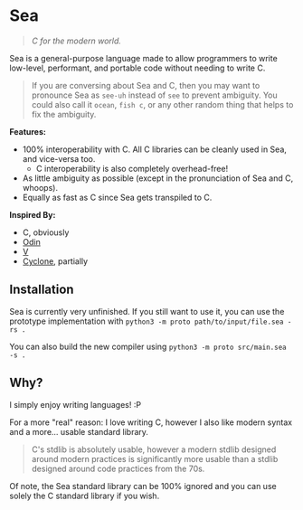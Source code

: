 # Sea

> _C for the modern world._

Sea is a general-purpose language made to allow programmers to write low-level,
performant, and portable code without needing to write C.

> If you are conversing about Sea and C, then you may want to pronounce Sea as
> `see-uh` instead of `see` to prevent ambiguity. You could also call it
> `ocean`, `fish c`, or any other random thing that helps to fix the ambiguity.

**Features:**

- 100% interoperability with C. All C libraries can be cleanly used in Sea, and vice-versa too.
  - C interoperability is also completely overhead-free!
- As little ambiguity as possible (except in the pronunciation of Sea and C, whoops).
- Equally as fast as C since Sea gets transpiled to C.

**Inspired By:**

- C, obviously
- [Odin](https://odin-lang.org)
- [V](https://vlang.io)
- [Cyclone](https://cyclone.thelanguage.org), partially

## Installation

Sea is currently very unfinished. If you still want to use it, you can use the
prototype implementation with `python3 -m proto path/to/input/file.sea -rs .`

You can also build the new compiler using `python3 -m proto src/main.sea -s .`

## Why?

I simply enjoy writing languages! :P

For a more "real" reason: I love writing C, however I also like modern syntax
and a more... usable standard library.

> C's stdlib is absolutely usable, however a modern stdlib designed around
> modern practices is significantly more usable than a stdlib designed around
> code practices from the 70s.

Of note, the Sea standard library can be 100% ignored and you can use solely the
C standard library if you wish.
